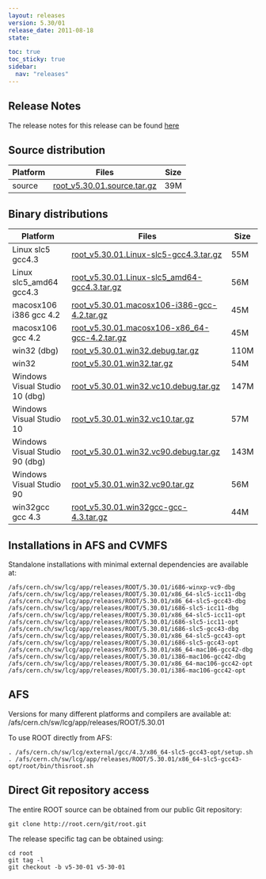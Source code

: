 ```yaml
---
layout: releases
version: 5.30/01
release_date: 2011-08-18
state:

toc: true
toc_sticky: true
sidebar:
  nav: "releases"
---
```



## Release Notes

The release notes for this release can be found [here](https://root.cern/root/html530/notes/release-notes.html#patch-releases)

## Source distribution

| Platform       | Files | Size |
|-----------|-------|-----|
| source | [root_v5.30.01.source.tar.gz](https://root.cern/download/root_v5.30.01.source.tar.gz) |  39M |


## Binary distributions

| Platform       | Files | Size |
|-----------|-------|-----|
| Linux slc5 gcc4.3 | [root_v5.30.01.Linux-slc5-gcc4.3.tar.gz](https://root.cern/download/root_v5.30.01.Linux-slc5-gcc4.3.tar.gz) |  55M |
| Linux slc5_amd64 gcc4.3 | [root_v5.30.01.Linux-slc5_amd64-gcc4.3.tar.gz](https://root.cern/download/root_v5.30.01.Linux-slc5_amd64-gcc4.3.tar.gz) |  56M |
| macosx106 i386 gcc 4.2 | [root_v5.30.01.macosx106-i386-gcc-4.2.tar.gz](https://root.cern/download/root_v5.30.01.macosx106-i386-gcc-4.2.tar.gz) |  45M |
| macosx106 gcc 4.2 | [root_v5.30.01.macosx106-x86_64-gcc-4.2.tar.gz](https://root.cern/download/root_v5.30.01.macosx106-x86_64-gcc-4.2.tar.gz) |  45M |
| win32 (dbg) | [root_v5.30.01.win32.debug.tar.gz](https://root.cern/download/root_v5.30.01.win32.debug.tar.gz) | 110M |
| win32 | [root_v5.30.01.win32.tar.gz](https://root.cern/download/root_v5.30.01.win32.tar.gz) |  54M |
| Windows Visual Studio 10 (dbg) | [root_v5.30.01.win32.vc10.debug.tar.gz](https://root.cern/download/root_v5.30.01.win32.vc10.debug.tar.gz) | 147M |
| Windows Visual Studio 10 | [root_v5.30.01.win32.vc10.tar.gz](https://root.cern/download/root_v5.30.01.win32.vc10.tar.gz) |  57M |
| Windows Visual Studio 90 (dbg) | [root_v5.30.01.win32.vc90.debug.tar.gz](https://root.cern/download/root_v5.30.01.win32.vc90.debug.tar.gz) | 143M |
| Windows Visual Studio 90 | [root_v5.30.01.win32.vc90.tar.gz](https://root.cern/download/root_v5.30.01.win32.vc90.tar.gz) |  56M |
| win32gcc gcc 4.3 | [root_v5.30.01.win32gcc-gcc-4.3.tar.gz](https://root.cern/download/root_v5.30.01.win32gcc-gcc-4.3.tar.gz) |  44M |



## Installations in AFS and CVMFS
Standalone installations with minimal external dependencies are available at:
~~~
/afs/cern.ch/sw/lcg/app/releases/ROOT/5.30.01/i686-winxp-vc9-dbg
/afs/cern.ch/sw/lcg/app/releases/ROOT/5.30.01/x86_64-slc5-icc11-dbg
/afs/cern.ch/sw/lcg/app/releases/ROOT/5.30.01/x86_64-slc5-gcc43-dbg
/afs/cern.ch/sw/lcg/app/releases/ROOT/5.30.01/i686-slc5-icc11-dbg
/afs/cern.ch/sw/lcg/app/releases/ROOT/5.30.01/x86_64-slc5-icc11-opt
/afs/cern.ch/sw/lcg/app/releases/ROOT/5.30.01/i686-slc5-icc11-opt
/afs/cern.ch/sw/lcg/app/releases/ROOT/5.30.01/i686-slc5-gcc43-dbg
/afs/cern.ch/sw/lcg/app/releases/ROOT/5.30.01/x86_64-slc5-gcc43-opt
/afs/cern.ch/sw/lcg/app/releases/ROOT/5.30.01/i686-slc5-gcc43-opt
/afs/cern.ch/sw/lcg/app/releases/ROOT/5.30.01/x86_64-mac106-gcc42-dbg
/afs/cern.ch/sw/lcg/app/releases/ROOT/5.30.01/i386-mac106-gcc42-dbg
/afs/cern.ch/sw/lcg/app/releases/ROOT/5.30.01/x86_64-mac106-gcc42-opt
/afs/cern.ch/sw/lcg/app/releases/ROOT/5.30.01/i386-mac106-gcc42-opt
~~~

## AFS
Versions for many different platforms and compilers are available at:
/afs/cern.ch/sw/lcg/app/releases/ROOT/5.30.01

To use ROOT directly from AFS:
~~~
. /afs/cern.ch/sw/lcg/external/gcc/4.3/x86_64-slc5-gcc43-opt/setup.sh
. /afs/cern.ch/sw/lcg/app/releases/ROOT/5.30.01/x86_64-slc5-gcc43-opt/root/bin/thisroot.sh
~~~

## Direct Git repository access
The entire ROOT source can be obtained from our public Git repository:

~~~
git clone http://root.cern/git/root.git
~~~
The release specific tag can be obtained using:
~~~
cd root
git tag -l
git checkout -b v5-30-01 v5-30-01
~~~
